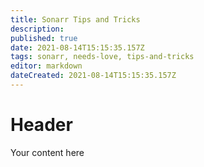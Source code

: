 ```yaml
---
title: Sonarr Tips and Tricks
description: 
published: true
date: 2021-08-14T15:15:35.157Z
tags: sonarr, needs-love, tips-and-tricks
editor: markdown
dateCreated: 2021-08-14T15:15:35.157Z
---
```


# Header
Your content here